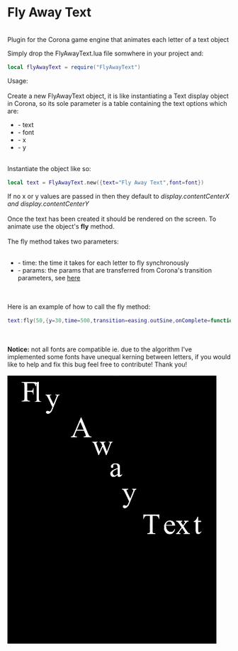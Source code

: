 # Fly Away Text
<br>
Plugin for the Corona game engine that animates each letter of a text object

Simply drop the FlyAwayText.lua file somwhere in your project and:

```lua
local flyAwayText = require("FlyAwayText")
```

Usage:
<br><br>
Create a new FlyAwayText object, it is like instantiating a Text display object in Corona, so its sole parameter is a table containing the text options which are:
<ul>
<li>- text </li>
<li>- font </li>
<li>- x </li>
<li>- y </li>
</ul>
<br>
Instantiate the object like so:

```lua
local text = FlyAwayText.new({text="Fly Away Text",font=font})
```

If no x or y values are passed in then they default to <i>display.contentCenterX and display.contentCenterY</i>
<br><br>
Once the text has been created it should be rendered on the screen. To animate use the object's <strong>fly</strong> method.
<br><br>
The fly method takes two parameters:
<br><br>
<ul>
<li>- time: the time it takes for each letter to fly synchronously </li>
<li>- params: the params that are transferred from Corona's transition parameters, see <a href="https://docs.coronalabs.com/api/library/transition/to.html">here</a>
</ul>
<br><br>
Here is an example of how to call the fly method:
<br>

```lua
text:fly(50,{y=30,time=500,transition=easing.outSine,onComplete=function() test:fly(80,{y=400,time=500,transition=easing.outSine}) end})
```

<br><br>
<strong>Notice:</strong> not all fonts are compatible ie. due to the algorithm I've implemented some fonts have unequal kerning between letters, if you would like to help and fix this bug feel free to contribute!
Thank you!
<br><br>
![alt text](res/ex.gif?raw=true "Screenshot")
